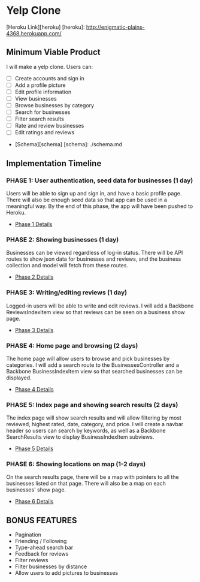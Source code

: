 # Yelp Clone

[Heroku Link][heroku]
[heroku]: http://enigmatic-plains-4368.herokuapp.com/

## Minimum Viable Product
I will make a yelp clone. Users can:
- [ ] Create accounts and sign in
- [ ] Add a profile picture
- [ ] Edit profile information
- [ ] View businesses
- [ ] Browse businesses by category
- [ ] Search for businesses
- [ ] Filter search results
- [ ] Rate and review businesses
- [ ] Edit ratings and reviews

* [Schema][schema]
[schema]: ./schema.md

## Implementation Timeline
### PHASE 1: User authentication, seed data for businesses (1 day)
Users will be able to sign up and sign in, and have a basic profile page.
There will also be enough seed data so that app can be used in a meaningful
way. By the end of this phase, the app will have been pushed to Heroku.

* [Phase 1 Details][phase-1]

### PHASE 2: Showing businesses (1 day)
Businesses can be viewed regardless of log-in status. There will be API routes
to show json data for businesses and reviews, and the business collection and
model will fetch from these routes.

* [Phase 2 Details][phase-2]

### PHASE 3: Writing/editing reviews (1 day)
Logged-in users will be able to write and edit reviews. I will add a Backbone
ReviewsIndexItem view so that reviews can be seen on a business show page.

* [Phase 3 Details][phase-3]

### PHASE 4: Home page and browsing (2 days)
The home page will allow users to browse and pick businesses by categories. I
will add a search route to the BusinessesController and a Backbone
BusinessIndexItem view so that searched businesses can be displayed.

* [Phase 4 Details][phase-4]

### PHASE 5: Index page and showing search results (2 days)
The index page will show search results and will allow filtering by most
reviewed, highest rated, date, category, and price. I will create a navbar
header so users can search by keywords, as well as a Backbone SearchResults
view to display BusinessIndexItem subviews.

* [Phase 5 Details][phase-5]

### PHASE 6: Showing locations on map (1-2 days)
On the search results page, there will be a map with pointers to all the
businesses listed on that page. There will also be a map on each businesses'
show page.

* [Phase 6 Details][phase-6]

## BONUS FEATURES
* Pagination
* Friending / Following
* Type-ahead search bar
* Feedback for reviews
* Filter reviews
* Filter businesses by distance
* Allow users to add pictures to businesses

[phase-1]: ./phases/phase1_details.md
[phase-2]: ./phases/phase2_details.md
[phase-3]: ./phases/phase3_details.md
[phase-4]: ./phases/phase4_details.md
[phase-5]: ./phases/phase5_details.md
[phase-6]: ./phases/phase6_details.md
